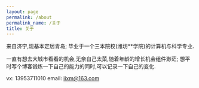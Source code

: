 ```yaml
---
layout: page
permalink: /about
permalink_name: /关于
title: 关于
---
```


来自济宁,现基本定居青岛; 毕业于一个三本院校(潍坊**学院)的计算机与科学专业.

一直有想去大城市看看的机会,无奈自己太菜,随着年龄的增长机会组件渺茫;
想平时写个博客锻炼一下自己的能力的同时,可以记录一下自己的变化.

vx: 13953711010
email: iixm@163.com
